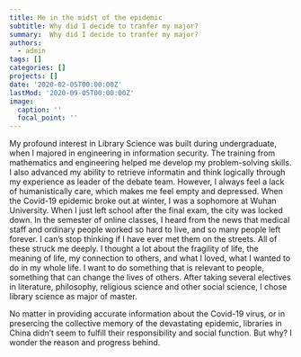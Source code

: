 ```yaml
---
title: Me in the midst of the epidemic
subtitle: Why did I decide to tranfer my major?
summary:  Why did I decide to tranfer my major?
authors:
  - admin
tags: []
categories: []
projects: []
date: '2020-02-05T00:00:00Z'
lastMod: '2020-09-05T00:00:00Z'
image:
  caption: ''
  focal_point: ''
---
```


My profound interest in Library Science was built during undergraduate, when I majored in engineering in information security. The training from mathematics and engineering helped me develop my problem-solving skills. I also advanced my ability to retrieve informatin and think logically through my experience as leader of the debate team. However, I always feel a lack of humanistically care, which makes me feel empty and depressed. When the Covid-19 epidemic broke out at winter, I was a sophomore at Wuhan University. When I just left school after the final exam, the city was locked down. In the semester of online classes, I heard from the news that medical staff and ordinary people worked so hard to live, and so many people left forever. I can’s stop thinking if I have ever met them on the streets. All of these struck me deeply. I thought a lot about the fragility of life, the meaning of life, my connection to others, and what I loved, what I wanted to do in my whole life. I want to do something that is relevant to people, something that can change the lives of others. After taking several electives in literature, philosophy, religious science and other social science, I chose library science as major of master.

No matter in providing accurate information about the Covid-19 virus, or in presercing the collective memory of the devastating epidemic, libraries in China didn’t seem to fulfill their responsibility and social function. But why? I wonder the reason and progress behind. 
